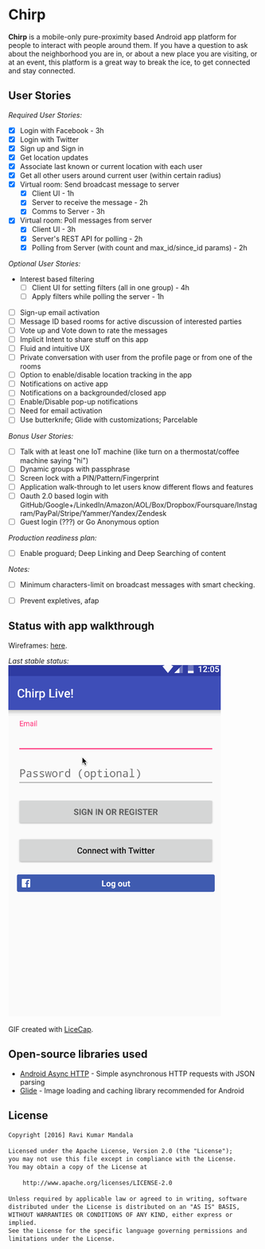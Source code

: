 # Chirp

**Chirp** is a mobile-only pure-proximity based Android app platform for people to interact with people around them. If you have a question to ask about the neighborhood you are in, or about a new place you are visiting, or at an event, this platform is a great way to break the ice, to get connected and stay connected.

## User Stories

*Required User Stories:*
* [x] Login with Facebook - 3h
* [x] Login with Twitter
* [x] Sign up and Sign in
* [x] Get location updates
* [x] Associate last known or current location with each user
* [x] Get all other users around current user (within certain radius)
* [x] Virtual room: Send broadcast message to server
  * [x] Client UI - 1h
  * [x] Server to receive the message - 2h
  * [x] Comms to Server - 3h
* [x] Virtual room: Poll messages from server
  * [x] Client UI - 3h
  * [x] Server's REST API for polling - 2h
  * [x] Polling from Server (with count and max_id/since_id params) - 2h 

*Optional User Stories:*
* Interest based filtering
  * [ ] Client UI for setting filters (all in one group) - 4h
  * [ ] Apply filters while polling the server - 1h
* [ ] Sign-up email activation
* [ ] Message ID based rooms for active discussion of interested parties
* [ ] Vote up and Vote down to rate the messages
* [ ] Implicit Intent to share stuff on this app
* [ ] Fluid and intuitive UX
* [ ] Private conversation with user from the profile page or from one of the rooms
* [ ] Option to enable/disable location tracking in the app
* [ ] Notifications on active app
* [ ] Notifications on a backgrounded/closed app
* [ ] Enable/Disable pop-up notifications
* [ ] Need for email activation 
* [ ] Use butterknife; Glide with customizations; Parcelable

*Bonus User Stories:*
* [ ] Talk with at least one IoT machine (like turn on a thermostat/coffee machine saying "hi")
* [ ] Dynamic groups with passphrase
* [ ] Screen lock with a PIN/Pattern/Fingerprint
* [ ] Application walk-through to let users know different flows and features
* [ ] Oauth 2.0 based login with GitHub/Google+/LinkedIn/Amazon/AOL/Box/Dropbox/Foursquare/Instagram/PayPal/Stripe/Yammer/Yandex/Zendesk
* [ ] Guest login (???) or Go Anonymous option

*Production readiness plan:*
* [ ] Enable proguard; Deep Linking and Deep Searching of content

*Notes:*
* [ ] Minimum characters-limit on broadcast messages with smart checking.
* [ ] Prevent expletives, afap


## Status with app walkthrough

Wireframes: <a href="https://popapp.in/w/projects/56d7933afc8bc907550fc94c/mockups">here</a>.

*Last stable status:*
![Video Walkthrough](demo.gif)

GIF created with [LiceCap](http://www.cockos.com/licecap/).


## Open-source libraries used

- [Android Async HTTP](https://github.com/loopj/android-async-http) - Simple asynchronous HTTP requests with JSON parsing
- [Glide](https://github.com/bumptech/glide/) - Image loading and caching library recommended for Android

## License

    Copyright [2016] Ravi Kumar Mandala

    Licensed under the Apache License, Version 2.0 (the "License");
    you may not use this file except in compliance with the License.
    You may obtain a copy of the License at

        http://www.apache.org/licenses/LICENSE-2.0

    Unless required by applicable law or agreed to in writing, software
    distributed under the License is distributed on an "AS IS" BASIS,
    WITHOUT WARRANTIES OR CONDITIONS OF ANY KIND, either express or implied.
    See the License for the specific language governing permissions and
    limitations under the License.